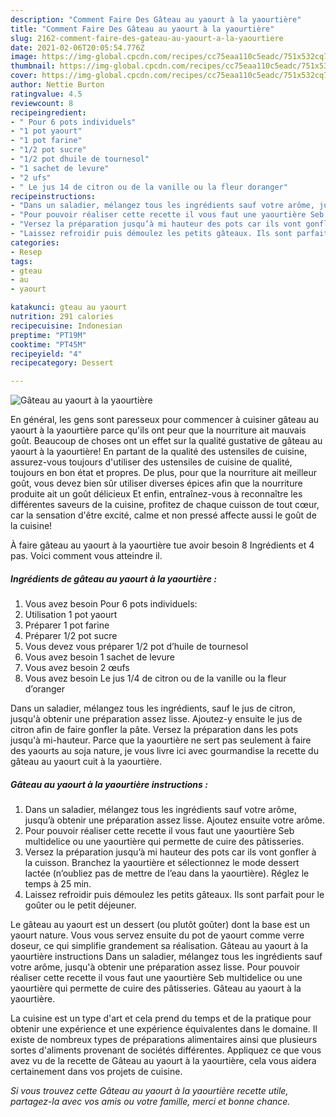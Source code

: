 ```yaml
---
description: "Comment Faire Des Gâteau au yaourt à la yaourtière"
title: "Comment Faire Des Gâteau au yaourt à la yaourtière"
slug: 2162-comment-faire-des-gateau-au-yaourt-a-la-yaourtiere
date: 2021-02-06T20:05:54.776Z
image: https://img-global.cpcdn.com/recipes/cc75eaa110c5eadc/751x532cq70/gateau-au-yaourt-a-la-yaourtiere-photo-principale-de-la-recette.jpg
thumbnail: https://img-global.cpcdn.com/recipes/cc75eaa110c5eadc/751x532cq70/gateau-au-yaourt-a-la-yaourtiere-photo-principale-de-la-recette.jpg
cover: https://img-global.cpcdn.com/recipes/cc75eaa110c5eadc/751x532cq70/gateau-au-yaourt-a-la-yaourtiere-photo-principale-de-la-recette.jpg
author: Nettie Burton
ratingvalue: 4.5
reviewcount: 8
recipeingredient:
- " Pour 6 pots individuels"
- "1 pot yaourt"
- "1 pot farine"
- "1/2 pot sucre"
- "1/2 pot dhuile de tournesol"
- "1 sachet de levure"
- "2 ufs"
- " Le jus 14 de citron ou de la vanille ou la fleur doranger"
recipeinstructions:
- "Dans un saladier, mélangez tous les ingrédients sauf votre arôme, jusqu’à obtenir une préparation assez lisse. Ajoutez ensuite votre arôme."
- "Pour pouvoir réaliser cette recette il vous faut une yaourtière Seb multidelice ou une yaourtière qui permette de cuire des pâtisseries."
- "Versez la préparation jusqu’à mi hauteur des pots car ils vont gonfler à la cuisson. Branchez la yaourtière et sélectionnez le mode dessert lactée (n’oubliez pas de mettre de l’eau dans la yaourtière). Réglez le temps à 25 min."
- "Laissez refroidir puis démoulez les petits gâteaux. Ils sont parfait pour le goûter ou le petit déjeuner."
categories:
- Resep
tags:
- gteau
- au
- yaourt

katakunci: gteau au yaourt 
nutrition: 291 calories
recipecuisine: Indonesian
preptime: "PT19M"
cooktime: "PT45M"
recipeyield: "4"
recipecategory: Dessert

---
```



![Gâteau au yaourt à la yaourtière](https://img-global.cpcdn.com/recipes/cc75eaa110c5eadc/751x532cq70/gateau-au-yaourt-a-la-yaourtiere-photo-principale-de-la-recette.jpg)

En général, les gens sont paresseux pour commencer à cuisiner gâteau au yaourt à la yaourtière parce qu'ils ont peur que la nourriture ait mauvais goût. Beaucoup de choses ont un effet sur la qualité gustative de gâteau au yaourt à la yaourtière! En partant de la qualité des ustensiles de cuisine, assurez-vous toujours d'utiliser des ustensiles de cuisine de qualité, toujours en bon état et propres. De plus, pour que la nourriture ait meilleur goût, vous devez bien sûr utiliser diverses épices afin que la nourriture produite ait un goût délicieux Et enfin, entraînez-vous à reconnaître les différentes saveurs de la cuisine, profitez de chaque cuisson de tout cœur, car la sensation d'être excité, calme et non pressé affecte aussi le goût de la cuisine!

<!--inarticleads1-->

À faire gâteau au yaourt à la yaourtière tue avoir besoin 8 Ingrédients et 4 pas. Voici comment vous atteindre il.

##### Ingrédients de gâteau au yaourt à la yaourtière :

1. Vous avez besoin  Pour 6 pots individuels:
1. Utilisation 1 pot yaourt
1. Préparer 1 pot farine
1. Préparer 1/2 pot sucre
1. Vous devez vous préparer 1/2 pot d’huile de tournesol
1. Vous avez besoin 1 sachet de levure
1. Vous avez besoin 2 œufs
1. Vous avez besoin  Le jus 1/4 de citron ou de la vanille ou la fleur d’oranger


Dans un saladier, mélangez tous les ingrédients, sauf le jus de citron, jusqu&#39;à obtenir une préparation assez lisse. Ajoutez-y ensuite le jus de citron afin de faire gonfler la pâte. Versez la préparation dans les pots jusqu&#39;à mi-hauteur. Parce que la yaourtière ne sert pas seulement à faire des yaourts au soja nature, je vous livre ici avec gourmandise la recette du gâteau au yaourt cuit à la yaourtière. 

<!--inarticleads2-->

##### Gâteau au yaourt à la yaourtière instructions :

1. Dans un saladier, mélangez tous les ingrédients sauf votre arôme, jusqu’à obtenir une préparation assez lisse. Ajoutez ensuite votre arôme.
1. Pour pouvoir réaliser cette recette il vous faut une yaourtière Seb multidelice ou une yaourtière qui permette de cuire des pâtisseries.
1. Versez la préparation jusqu’à mi hauteur des pots car ils vont gonfler à la cuisson. Branchez la yaourtière et sélectionnez le mode dessert lactée (n’oubliez pas de mettre de l’eau dans la yaourtière). Réglez le temps à 25 min.
1. Laissez refroidir puis démoulez les petits gâteaux. Ils sont parfait pour le goûter ou le petit déjeuner.


Le gâteau au yaourt est un dessert (ou plutôt goûter) dont la base est un yaourt nature. Vous vous servez ensuite du pot de yaourt comme verre doseur, ce qui simplifie grandement sa réalisation. Gâteau au yaourt à la yaourtière instructions Dans un saladier, mélangez tous les ingrédients sauf votre arôme, jusqu&#39;à obtenir une préparation assez lisse. Pour pouvoir réaliser cette recette il vous faut une yaourtière Seb multidelice ou une yaourtière qui permette de cuire des pâtisseries. Gâteau au yaourt à la yaourtière. 

<!--inarticleads1-->

<p>
La cuisine est un type d'art et cela prend du temps et de la pratique pour obtenir une expérience et une expérience équivalentes dans le domaine. Il existe de nombreux types de préparations alimentaires ainsi que plusieurs sortes d'aliments provenant de sociétés différentes. Appliquez ce que vous avez vu de la recette de Gâteau au yaourt à la yaourtière, cela vous aidera certainement dans vos projets de cuisine.
</p>

<p>
<i>Si vous trouvez cette Gâteau au yaourt à la yaourtière recette utile, partagez-la avec vos amis ou votre famille, merci et bonne chance.</i>
</p>
